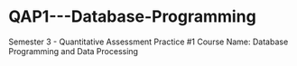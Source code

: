 # QAP1---Database-Programming
Semester 3 - Quantitative Assessment Practice #1 Course Name: Database Programming and Data Processing
